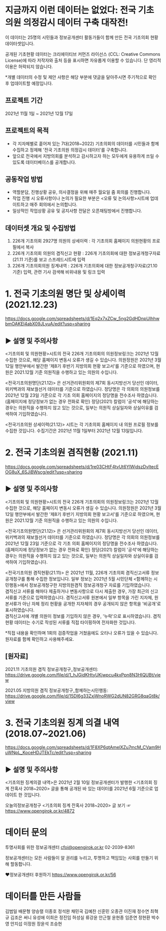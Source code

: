 # 지금까지 이런 데이터는 없었다: 전국 기초의원 의정감시 데이터 구축 대작전! 

이 데이터는 25명의 시민들과 정보공개센터 활동가들이 함께 만든 전국 기초의회 현황 데이터셋입니다.

공개된 기초현황 데이터는 크리에이티브 커먼즈 라이선스 (CCL: Creative Commons License)에 따라 저작자와 출처 등을 표시하면 자유롭게 이용할 수 있습니다.
단 영리적 이용은 허락되지 않습니다.

*개별 데이터의 수정 및 제안 사항은 해당 부분에 댓글을 달아주시면 주기적으로 확인 후 업데이트할 예정입니다. 

## 프로젝트 기간
2021년 11월 1일 ~ 2021년 12월 17일

## 프로젝트의 목적
- 각 지자체별로 흩어져 있는 7대(2018~2022) 기초의회의 데이터를 시민들과 함께 수집하고 정제해 '전국 기초의원 의정감시 데이터'를 구축합니다.
- 앞으로 전국에서 지방의회를 분석하고 감시하고자 하는 모두에게 유용하게 쓰일 수 있도록 데이터베이스를 공개합니다. 

## 공동작업 방법
- 역할분담, 진행상황 공유, 의사결정을 위해 매주 월요일 줌 회의를 진행합니다.
- 작업 진행 시 오류사항이나 논의가 필요한 부분은 <오류 및 논의사항>시트에 업데이트하고 매주 회의에서 논의합니다.
- 일상적인 작업상황 공유 및 공지사항 전달은 오픈채팅방에서 진행합니다.

## 데이터셋 개요 및 수집방법
1. 226개 기초의회 2927명 의원의 상세이력
: 각 기초의회 홈페이지 의원현황의 프로필에서 복사
2. 226개 기초의회 의원의 겸직신고 현황
: 226개 기초의회에 대한 정보공개청구자료(21.11 기준)를 보고 스프레드시트에 입력
3. 226개 기초의회의원 징계내역
: 226개 기초의회에 대한 정보공개청구자료(21.10 기준) 입력, 관련 기사 검색해 비위내용 및 링크 입력
 



# 1. 전국 기초의원 명단 및 상세이력 (2021.12.23)

https://docs.google.com/spreadsheets/d/1Eq2x7xZCw_5ng2GdHDnpUIhhwbmOAKEl4abX09JLyuA/edit?usp=sharing

## ▶ 설명 및 주의사항 
<기초의회 및 의원현황>시트의 전국 226개 기초의회의 의원정보링크는 2021년 12월 수집한 것으로, 해당 홈페이지 변동시 오류가 생길 수 있습니다. 
의원정원은 2021년 3월 12일 행안부에서 발간한 '제8기 후반기 지방의회 현황 보고서'를 기준으로 하였으며, 현원은 2021.12월 기준 의원직을 수행하고 있는 의원의 수입니다. 

<전국기초의원명단(21.12)> 은 선거관리위원회의 제7회 동시지방선거 당선인 데이터, 위키백과의 재보궐선거 데이터를 기준으로 하였습니다.
정당명은 각 의회의 의원정보를 2021년 12월 23일 기준으로 각 기초 의회 홈페이지의 정당명을 전수조사 하였습니다. (홈페이지에 정당정보가 없는 경우 전화로 확인) 
정당(2021) 칼럼이 '공석'에 해당하는 경우는 의원직을 수행하지 않고 있는 것으로, 일부는 의원직 상실일자와 상실이유를 검색하여 기입하였습니다. 

<전국기초의원 상세이력(21.12)> 시트는 각 기초의회 홈페이지 내 의원 프로필 정보를 수집한 것입니다.
수집기간은 2021년 11월 1일부터 2021년 12월 13일입니다. 


# 2. 전국 기초의원 겸직현황 (2021.11)

https://docs.google.com/spreadsheets/d/1re03CHtF4tvUt6YlWjdszDvItecEOG8uX_6SJiBWscg/edit?usp=sharing

## ▶ 설명 및 주의사항
<기초의회 및 의원현황>시트의 전국 226개 기초의회의 의원정보링크는 2021년 12월 수집한 것으로, 해당 홈페이지 변동시 오류가 생길 수 있습니다. 
의원정원은 2021년 3월 12일 행안부에서 발간한 '제8기 후반기 지방의회 현황 보고서'를 기준으로 하였으며, 현원은 2021.12월 기준 의원직을 수행하고 있는 의원의 수입니다. 

<전국기초의원명단(21.12)> 은 선거관리위원회의 제7회 동시지방선거 당선인 데이터, 위키백과의 재보궐선거 데이터를 기준으로 하였습니다.
정당명은 각 의회의 의원정보를 2021년 12월 23일 기준으로 각 기초 의회 홈페이지의 정당명을 전수조사 하였습니다. (홈페이지에 정당정보가 없는 경우 전화로 확인) 
정당(2021) 칼럼이 '공석'에 해당하는 경우는 의원직을 수행하지 않고 있는 것으로, 일부는 의원직 상실일자와 상실이유를 검색하여 기입하였습니다. 

<전국기초의원 겸직현황(21.11)> 은 2021년 11월, 226개 기초의회 겸직신고서류 정보공개청구를 통해 수집한 정보입니다.
일부 정보는 2021년 5월 시민단체 <함께하는 시민행동>에서 정보공개청구한 지방의원겸직 정보공개청구 자료를 기입하였습니다.  
겸직신고 서류를 해마다 제출하거나 변동사항으로 다시 제출한 경우, 가장 최근의 신고서류를 기준으로 입력하였습니다.
겸직신고서류 원본에서 일부 항목을 가린 지자체, 원본서류가 아닌 자체 정리 현황을 공개한 지자체의 경우 공개되지 않은 항목을 '비공개'로 표시하였습니다.  
겸직신고서에 개별 의원이 정보를 기입하지 않은 경우, '누락'으로 표시하였습니다. 
겸직현황 데이터는 수기로 작성된 서류를 직접 타이핑하여 전자화한 것입니다. 

*직접 내용을 확인하며 1회의 검증작업을 거쳤음에도 오타나 오류가 있을 수 있습니다. 원자료를 함께 확인하고 사용해주세요.

## [원자료]
2021.11 기초의원 겸직 정보공개청구_정보공개센터: https://drive.google.com/file/d/1_hJGidKHtyUKjwpcu4kxPpn8N3HIQUBt/view

2021.05 지방의원 겸직 정보공개청구_함께하는시민행동: https://drive.google.com/file/d/15DI6g33ZxjWnoRWG2dUN82GRG8qaGt8k/view

# 3. 전국 기초의원 징계 의결 내역 (2018.07~2021.06)

https://docs.google.com/spreadsheets/d/1F8XP6qtAmelXZu7mcM_CVam9HuWNpL_KoceHDJTEkTc/edit?usp=sharing

## ▶ 설명 및 주의사항
<기초의원 징계의결 내역>은 2021년 2월 10일 정보공개센터가 발행한 <기초의회 징계 잔혹사 2018~2020> 글을 통해 공개된 바 있는 데이터를 2021년 6월 기준으로 업데이트 한 것입니다. 

오늘의정보공개청구 <기초의회 징계 잔혹사 2018~2020> 글 보기
☞ https://www.opengirok.or.kr/4872


# 데이터 문의
투명사회를 위한 정보공개센터
cfoi@opengirok.or.kr
02-2039-8361

정보공개센터는 모든 사람들이 알 권리를 누리고, 투명하고 책임있는 사회를 만들기 위해 할동합니다.

♥정보공개센터 후원하기 https://www.opengirok.or.kr/56


# 데이터를 만든 사람들
김범일	배문형	양승렬	이종호	정석완 	채민국
김예찬	신훈민	오종관	이진재	정수연	최혁규
김조은	써니	유성애	이희은	정진임	허성실
류강윤	안근철	윤현종	임준연	정현환	
박수영	안지섭	이정원	장윤석	조승현	

